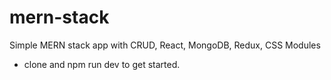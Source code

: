 # mern-stack
Simple MERN stack app with CRUD, React, MongoDB, Redux, CSS Modules

* clone and npm run dev to get started.
